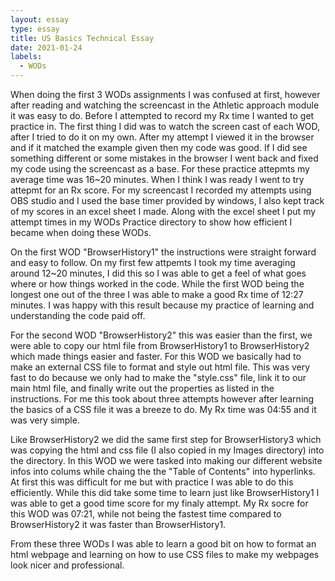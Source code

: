 ```yaml
---
layout: essay
type: essay
title: US Basics Technical Essay
date: 2021-01-24
labels:
  - WODs
---
```


When doing the first 3 WODs assignments I was confused at first, however after reading and watching the screencast in the Athletic approach module it was easy to do. 
Before I attempted to record my Rx time I wanted to get practice in. The first thing I did was to watch the screen cast of each WOD, after I tried to do it on my own. 
After my attempt I viewed it in the browser and if it matched the example given then my code was good. If I did see something different or some mistakes in the browser I went back 
and fixed my code using the screencast as a base. For these practice attepmts my average time was 16~20 minutes. When I think I was ready I went to try attepmt for an Rx score. 
For my screencast I recorded my attempts using OBS studio and I used the base timer provided by windows, I also kept track of my scores in an excel sheet I made. Along with the excel 
sheet I put my attempt times in my WODs Practice directory to show how efficient I became when doing these WODs.

On the first WOD "BrowserHistory1" the instructions were straight forward and easy to follow. On my first few attpemts I took my time averaging around 12~20 minutes, I did this so I 
was able to get a feel of what goes where or how things worked in the code. While the first WOD being the longest one out of the three I was able to make a good Rx time of 12:27 minutes.
I was happy with this result because my practice of learning and understanding the code paid off.

For the second WOD "BrowserHistory2" this was easier than the first, we were able to copy our html file from BrowserHistory1 to BrowserHistory2 which made 
things easier and faster. For this WOD we basically had to make an external CSS file to format and style out html file. This was very
fast to do because we only had to make the "style.css" file, link it to our main html file, and finally write out the properties as listed in the instructions. For me this took
about three attempts however after learning the basics of a CSS file it was a breeze to do. My Rx time was 04:55 and it was very simple.

Like BrowserHistory2 we did the same first step for BrowserHistory3 which was copying the html and css file (I also copied in my Images directory) into the directory. In this
WOD we were tasked into making our different website infos into colums while chaing the the "Table of Contents" into hyperlinks. At first this was difficult for me but with 
practice I was able to do this efficiently. While this did take some time to learn just like BrowserHistory1 I was able to get a good time score for my finaly attempt. My Rx socre 
for this WOD was 07:21, while not being the fastest time compared to BrowserHistory2 it was faster than BrowserHistory1. 

From these three WODs I was able to learn a good bit on how to format an html webpage and learning on how to use CSS files to make my webpages look nicer and professional.

